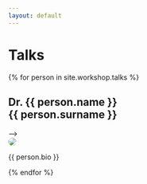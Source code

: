```yaml
---
layout: default
---
```


# Talks


{% for person in site.workshop.talks %}
<div class="speaker">
    <div class="cont">
        <h2>Dr. {{ person.name }}<br>{{ person.surname }}</h2>
        <div class="details">
            <!--img src="{{ person.pic }}"/>-->
            <!-- <span class="name">{{ person.name }}<br>{{ person.surname }}</span> -->
            <!-- <span class="affiliation">{{ person.affiliation }}</span>-->
            <!-- <span class="title">Title of the talk: <!-- {{ person.title }} --></span>-->
            <!-- <span class="affiliation"><a href='{{ person.file_url }}'>{{ person.file_text }}</a></span>-->
            <div class="image-container">
                <img src="{{ person.pic }}" style="border-radius: 50%;"/>
            </div>
            <div class="bio">
                <p>{{ person.bio }}</p> <!-- Assuming 'person.bio' is where the biography is stored -->
            </div>
        </div>
    </div>
</div>
{% endfor %}
